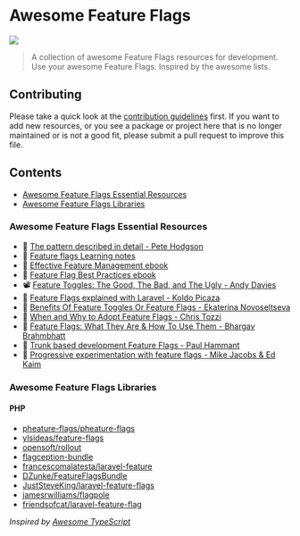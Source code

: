 # Awesome Feature Flags

![](https://github.com/pheature-flags/awesome-feature-flags/workflows/Awesome%20Bot/badge.svg)

> A collection of awesome Feature Flags resources for development. Use your awesome Feature Flags. 
> Inspired by the awesome lists.

## Contributing

Please take a quick look at the [contribution guidelines](CONTRIBUTING.md) first. If you want to add new resources, or you see a
package or project here that is no longer maintained or is not a good fit, please submit a pull request to improve 
this file.

## Contents

* [Awesome Feature Flags Essential Resources](#awesome-feature-flags-essential-resources)
* [Awesome Feature Flags Libraries](#awesome-feature-flags-libraries)

### Awesome Feature Flags Essential Resources

* :memo: [The pattern described in detail - Pete Hodgson](https://martinfowler.com/articles/feature-toggles.html)
* :memo: [Feature flags Learning notes](https://learning-notes.mistermicheels.com/processes-techniques/feature-flags/)
* :orange_book: [Effective Feature Management ebook](https://launchdarkly.com/effective-feature-management-ebook/)
* :orange_book: [Feature Flag Best Practices ebook](https://try.split.io/oreilly-feature-flag-best-practices)
* :film_projector: [Feature Toggles: The Good, The Bad, and The Ugly - Andy Davies](https://www.youtube.com/watch?v=LZgQBSr36p8)
* :memo: [Feature Flags explained with Laravel - Koldo Picaza](https://medium.com/php-fad/feature-flags-explained-with-laravel-b4b2edbf6a83)
* :memo: [Benefits Of Feature Toggles Or Feature Flags - Ekaterina Novoseltseva](https://apiumhub.com/tech-blog-barcelona/benefits-feature-toggles-feature-flags/)
* :memo: [When and Why to Adopt Feature Flags - Chris Tozzi](https://victorops.com/blog/when-and-why-to-adopt-feature-flags)
* :memo: [Feature Flags: What They Are & How To Use Them - Bhargav Brahmbhatt](https://harness.io/blog/what-are-feature-flags/)
* :memo: [Trunk based development Feature Flags - Paul Hammant](https://trunkbaseddevelopment.com/feature-flags/)
* :memo: [Progressive experimentation with feature flags - Mike Jacobs & Ed Kaim](https://docs.microsoft.com/en-us/devops/operate/progressive-experimentation-feature-flags)

### Awesome Feature Flags Libraries

#### PHP

* [pheature-flags/pheature-flags](https://github.com/pheature-flags/pheature-flags)
* [ylsideas/feature-flags](https://github.com/ylsideas/feature-flags)
* [opensoft/rollout](https://github.com/opensoft/rollout)
* [flagception-bundle](https://github.com/bestit/flagception-bundle)
* [francescomalatesta/laravel-feature](https://github.com/francescomalatesta/laravel-feature)
* [DZunke/FeatureFlagsBundle](https://github.com/DZunke/FeatureFlagsBundle)
* [JustSteveKing/laravel-feature-flags](https://github.com/JustSteveKing/laravel-feature-flags)
* [jamesrwilliams/flagpole](https://github.com/jamesrwilliams/flagpole)
* [friendsofcat/laravel-feature-flag](https://github.com/friendsofcat/laravel-feature-flag)

*Inspired by [Awesome TypeScript](https://github.com/dzharii/awesome-typescript)*
